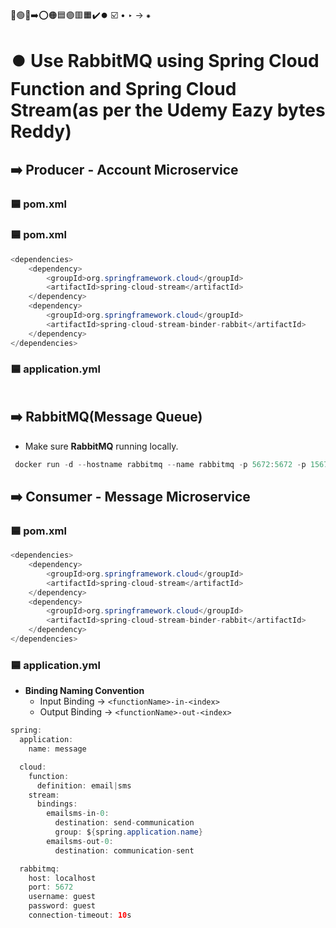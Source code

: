 🔵🟢🔴➡️⭕🟠🟦🟣🟥🟧✔️⏺️ ☑️ • ‣ → ⁕

# ⏺️ Use RabbitMQ using Spring Cloud Function and Spring Cloud Stream(as per the Udemy Eazy bytes Reddy)

## ➡️ Producer - Account Microservice

### 🟦 **pom.xml**

### 🟦 **pom.xml**

```java
<dependencies>
    <dependency>
        <groupId>org.springframework.cloud</groupId>
        <artifactId>spring-cloud-stream</artifactId>
    </dependency>
    <dependency>
        <groupId>org.springframework.cloud</groupId>
        <artifactId>spring-cloud-stream-binder-rabbit</artifactId>
    </dependency>
</dependencies>

```

### 🟦 **application.yml**

```java

```

## ➡️ RabbitMQ(Message Queue)

- Make sure **RabbitMQ** running locally.

```java
 docker run -d --hostname rabbitmq --name rabbitmq -p 5672:5672 -p 15672:15672 rabbitmq:3-management
```

## ➡️ Consumer - Message Microservice

### 🟦 **pom.xml**

```java
<dependencies>
    <dependency>
        <groupId>org.springframework.cloud</groupId>
        <artifactId>spring-cloud-stream</artifactId>
    </dependency>
    <dependency>
        <groupId>org.springframework.cloud</groupId>
        <artifactId>spring-cloud-stream-binder-rabbit</artifactId>
    </dependency>
</dependencies>

```

### 🟦 **application.yml**

- **Binding Naming Convention**
  - Input Binding → `<functionName>-in-<index>`
  - Output Binding → `<functionName>-out-<index>`

```java
spring:
  application:
    name: message

  cloud:
    function:
      definition: email|sms
    stream:
      bindings:
        emailsms-in-0:
          destination: send-communication
          group: ${spring.application.name}
        emailsms-out-0:
          destination: communication-sent

  rabbitmq:
    host: localhost
    port: 5672
    username: guest
    password: guest
    connection-timeout: 10s

```
